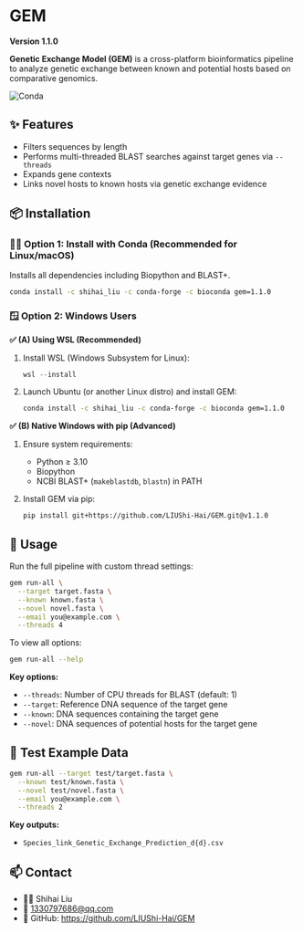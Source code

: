 # GEM

**Version 1.1.0**

**Genetic Exchange Model (GEM)** is a cross-platform bioinformatics pipeline to analyze genetic exchange between known and potential hosts based on comparative genomics.  

![Conda](https://img.shields.io/conda/vn/shihai_liu/gem?label=Install%20with%20conda)

## ✨ Features

- Filters sequences by length
- Performs multi-threaded BLAST searches against target genes via `--threads`
- Expands gene contexts
- Links novel hosts to known hosts via genetic exchange evidence

## 📦 Installation

### 🐧🍎 Option 1: Install with Conda (Recommended for Linux/macOS)
Installs all dependencies including Biopython and BLAST+.

```bash
conda install -c shihai_liu -c conda-forge -c bioconda gem=1.1.0
```

### 🪟 Option 2: Windows Users

**✅ (A) Using WSL (Recommended)**

1. Install WSL (Windows Subsystem for Linux):
   ```powershell
   wsl --install
   ```
2. Launch Ubuntu (or another Linux distro) and install GEM:
   ```bash
   conda install -c shihai_liu -c conda-forge -c bioconda gem=1.1.0
   ```

**✅ (B) Native Windows with pip (Advanced)**

1. Ensure system requirements:
   - Python ≥ 3.10
   - Biopython
   - NCBI BLAST+ (`makeblastdb`, `blastn`) in PATH

2. Install GEM via pip:
   ```bash
   pip install git+https://github.com/LIUShi-Hai/GEM.git@v1.1.0
   ```

## 🚀 Usage

Run the full pipeline with custom thread settings:

```bash
gem run-all \
  --target target.fasta \
  --known known.fasta \
  --novel novel.fasta \
  --email you@example.com \
  --threads 4
```

To view all options:

```bash
gem run-all --help
```

**Key options:**
- `--threads`: Number of CPU threads for BLAST (default: 1)
- `--target`: Reference DNA sequence of the target gene
- `--known`: DNA sequences containing the target gene
- `--novel`: DNA sequences of potential hosts for the target gene

## 🧪 Test Example Data

```bash
gem run-all --target test/target.fasta \
  --known test/known.fasta \
  --novel test/novel.fasta \
  --email you@example.com \
  --threads 2
```

**Key outputs:**
- `Species_link_Genetic_Exchange_Prediction_d{d}.csv`

## 📫 Contact

- 🦸‍♂️ Shihai Liu
- 📧 1330797686@qq.com
- 🔗 GitHub: https://github.com/LIUShi-Hai/GEM